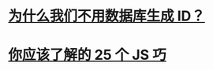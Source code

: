 # [为什么我们不用数据库生成 ID？](https://mp.weixin.qq.com/s/kI2BvcIYh4viaFd8gfR9SQ)

# [你应该了解的 25 个 JS 巧](https://mp.weixin.qq.com/s/xtQbPTW6iDqHH-muu_Vlcg)
